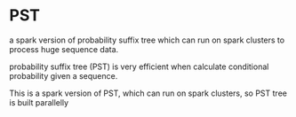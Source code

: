 # PST
a spark version of probability suffix tree which can run on spark clusters to process huge sequence data.

probability suffix tree (PST) is very efficient when calculate conditional probability given a sequence. 

This is a spark version of PST, which can run on spark clusters, so PST tree is built parallelly
